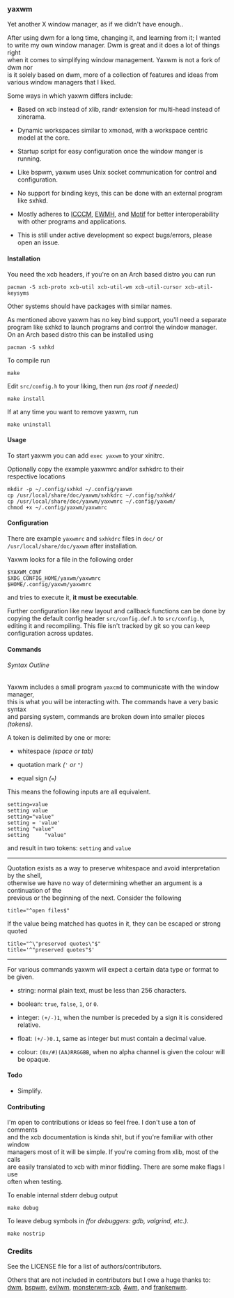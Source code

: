 ### yaxwm

Yet another X window manager, as if we didn't have enough..


After using dwm for a long time, changing it, and learning from it; I wanted  
to write my own window manager. Dwm is great and it does a lot of things right  
when it comes to simplifying window management. Yaxwm is not a fork of dwm nor  
is it solely based on dwm, more of a collection of features and ideas from  
various window managers that I liked.

Some ways in which yaxwm differs include:

- Based on xcb instead of xlib, randr extension for multi-head instead of xinerama.

- Dynamic workspaces similar to xmonad, with a workspace centric model at the core.

- Startup script for easy configuration once the window manger is running.

- Like bspwm, yaxwm uses Unix socket communication for control and configuration.

- No support for binding keys, this can be done with an external program like sxhkd.

- Mostly adheres to
[ICCCM](https://www.x.org/releases/X11R7.6/doc/xorg-docs/specs/ICCCM/icccm.html#client_to_window_manager_communication),
[EWMH](https://specifications.freedesktop.org/wm-spec/wm-spec-latest.html), and
[Motif](http://www.ist.co.uk/motif/books/vol6A/ch-20.fm.html#963509) for better
interoperability with other programs and applications.

- This is still under active development so expect bugs/errors, please open an issue.


#### Installation

You need the xcb headers, if you're on an Arch based distro you can run

```
pacman -S xcb-proto xcb-util xcb-util-wm xcb-util-cursor xcb-util-keysyms
```
Other systems should have packages with similar names.

As mentioned above yaxwm has no key bind support, you'll need a separate  
program like sxhkd to launch programs and control the window manager.  
On an Arch based distro this can be installed using
```
pacman -S sxhkd
```


To compile run
```
make
```

Edit `src/config.h` to your liking, then run *(as root if needed)*
```
make install
```

If at any time you want to remove yaxwm, run
```
make uninstall
```


#### Usage

To start yaxwm you can add `exec yaxwm` to your xinitrc.

Optionally copy the example yaxwmrc and/or sxhkdrc to their  
respective locations
```
mkdir -p ~/.config/sxhkd ~/.config/yaxwm
cp /usr/local/share/doc/yaxwm/sxhkdrc ~/.config/sxhkd/
cp /usr/local/share/doc/yaxwm/yaxwmrc ~/.config/yaxwm/
chmod +x ~/.config/yaxwm/yaxwmrc
```

#### Configuration

There are example `yaxwmrc` and `sxhkdrc` files in `doc/` or  
`/usr/local/share/doc/yaxwm` after installation.

Yaxwm looks for a file in the following order
```
$YAXWM_CONF
$XDG_CONFIG_HOME/yaxwm/yaxwmrc
$HOME/.config/yaxwm/yaxwmrc
```
and tries to execute it, **it must be executable**.

Further configuration like new layout and callback functions can be done by  
copying the default config header `src/config.def.h` to `src/config.h`,  
editing it and recompiling. This file isn't tracked by git so you can keep  
configuration across updates.

#### Commands

###### Syntax Outline
Yaxwm includes a small program `yaxcmd` to communicate with the window manager,  
this is what you will be interacting with. The commands have a very basic syntax  
and parsing system, commands are broken down into smaller pieces *(tokens)*.

A token is delimited by one or more:

- whitespace *(space or tab)*

- quotation mark *(`'` or `"`)*

- equal sign *(`=`)*

This means the following inputs are all equivalent.
```
setting=value
setting value
setting="value"
setting = 'value'
setting "value"
setting		"value"
```
and result in two tokens: `setting` and `value`

---

Quotation exists as a way to preserve whitespace and avoid interpretation by the shell,  
otherwise we have no way of determining whether an argument is a continuation of the  
previous or the beginning of the next. Consider the following
```
title="^open files$"
```

If the value being matched has quotes in it, they can be escaped or strong quoted
```
title="^\"preserved quotes\"$"
title='^"preserved quotes"$'
```

---

For various commands yaxwm will expect a certain data type or format to be given.

- string: normal plain text, must be less than 256 characters.

- boolean: `true`, `false`, `1`, or `0`.

- integer: `(+/-)1`, when the number is preceded by a sign it is considered relative.

- float: `(+/-)0.1`, same as integer but must contain a decimal value.

- colour: `(0x/#)(AA)RRGGBB`, when no alpha channel is given the colour will be opaque.


#### Todo

- Simplify.


#### Contributing

I'm open to contributions or ideas so feel free. I don't use a ton of comments  
and the xcb documentation is kinda shit, but if you're familiar with other window  
managers most of it will be simple. If you're coming from xlib, most of the calls  
are easily translated to xcb with minor fiddling. There are some make flags I use  
often when testing.

To enable internal stderr debug output
```
make debug
```

To leave debug symbols in *(for debuggers: gdb, valgrind, etc.)*.
```
make nostrip
```


### Credits

See the LICENSE file for a list of authors/contributors.

Others that are not included in contributors but I owe a huge thanks to:
[dwm](https://dmw.suckless.org), [bspwm](https://github.com/baskerville/bspwm),
[evilwm](http://www.6809.org.uk/evilwm/), [monsterwm-xcb](https://github.com/Cloudef/monsterwm-xcb),
[4wm](https://github.com/dct2012/4wm), and [frankenwm](https://github.com/sulami/FrankenWM).

